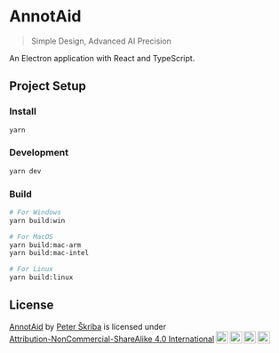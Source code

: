 # AnnotAid

> Simple Design, Advanced AI Precision

An Electron application with React and TypeScript.

## Project Setup

### Install

```bash
yarn
```

### Development

```bash
yarn dev
```

### Build

```bash
# For Windows
yarn build:win

# For MacOS
yarn build:mac-arm
yarn build:mac-intel

# For Linux
yarn build:linux
```

## License

<p xmlns:cc="http://creativecommons.org/ns#" xmlns:dct="http://purl.org/dc/terms/"><a property="dct:title" rel="cc:attributionURL" href="https://github.com/histopathology-image-annotation-tool/hiat-app">AnnotAid</a> by <a rel="cc:attributionURL dct:creator" property="cc:attributionName" href="https://github.com/PeterSkriba">Peter Škríba</a> is licensed under <a href="http://creativecommons.org/licenses/by-nc-sa/4.0/?ref=chooser-v1" target="_blank" rel="license noopener noreferrer" style="display:inline-block;">Attribution-NonCommercial-ShareAlike 4.0 International<img style="height:22px!important;margin-left:3px;vertical-align:text-bottom;" src="https://mirrors.creativecommons.org/presskit/icons/cc.svg?ref=chooser-v1"><img style="height:22px!important;margin-left:3px;vertical-align:text-bottom;" src="https://mirrors.creativecommons.org/presskit/icons/by.svg?ref=chooser-v1"><img style="height:22px!important;margin-left:3px;vertical-align:text-bottom;" src="https://mirrors.creativecommons.org/presskit/icons/nc.svg?ref=chooser-v1"><img style="height:22px!important;margin-left:3px;vertical-align:text-bottom;" src="https://mirrors.creativecommons.org/presskit/icons/sa.svg?ref=chooser-v1"></a></p>
